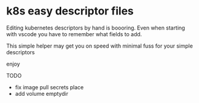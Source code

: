 # k8s easy descriptor files

Editing kubernetes descriptors by hand is boooring.
Even when starting with vscode you have to remember what fields to add.

This simple helper may get you on speed with minimal fuss for your simple descriptors

enjoy

TODO
- fix image pull secrets place
- add volume emptydir